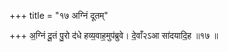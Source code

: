 +++
title = "१७ अग्निं दूतम्"

+++
अ॒ग्निं दू॒तं पु॒रो द॑धे हव्य॒वाह॒मुप॑ब्रुवे। दे॒वाँ२ऽआ सा॑दयादि॒ह ॥१७ ॥